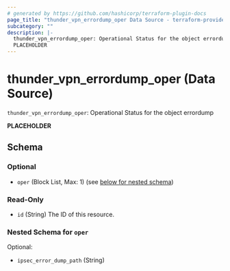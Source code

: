 ```yaml
---
# generated by https://github.com/hashicorp/terraform-plugin-docs
page_title: "thunder_vpn_errordump_oper Data Source - terraform-provider-thunder"
subcategory: ""
description: |-
  thunder_vpn_errordump_oper: Operational Status for the object errordump
  PLACEHOLDER
---
```


# thunder_vpn_errordump_oper (Data Source)

`thunder_vpn_errordump_oper`: Operational Status for the object errordump

__PLACEHOLDER__



<!-- schema generated by tfplugindocs -->
## Schema

### Optional

- `oper` (Block List, Max: 1) (see [below for nested schema](#nestedblock--oper))

### Read-Only

- `id` (String) The ID of this resource.

<a id="nestedblock--oper"></a>
### Nested Schema for `oper`

Optional:

- `ipsec_error_dump_path` (String)


